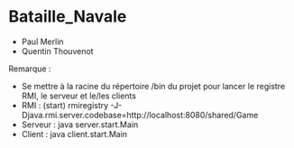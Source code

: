 # Bataille_Navale

- Paul Merlin
- Quentin Thouvenot 

Remarque :
- Se mettre à la racine du répertoire /bin du projet pour lancer le registre RMI, le serveur et le/les clients
- RMI : (start) rmiregistry -J-Djava.rmi.server.codebase=http://localhost:8080/shared/Game
- Serveur : java server.start.Main
- Client : java client.start.Main
